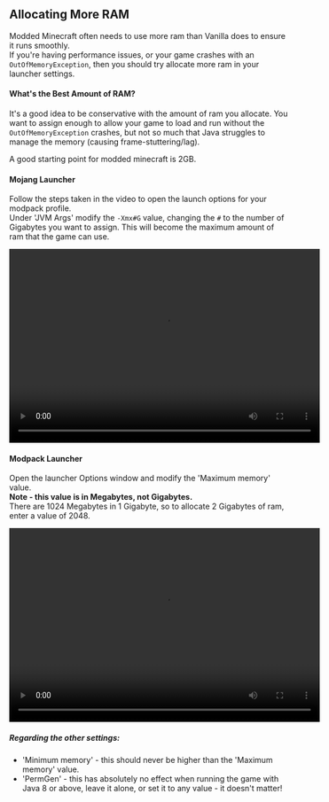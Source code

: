 ## Allocating More RAM
Modded Minecraft often needs to use more ram than Vanilla does to ensure it runs smoothly.  
If you're having performance issues, or your game crashes with an `OutOfMemoryException`, then you should try allocate more ram in your launcher settings.

#### What's the Best Amount of RAM?
It's a good idea to be conservative with the amount of ram you allocate. You want to assign enough to allow your game to load and run without the `OutOfMemoryException` crashes, but not so much that Java struggles to manage the memory (causing frame-stuttering/lag).

A good starting point for modded minecraft is 2GB.

#### Mojang Launcher
Follow the steps taken in the video to open the launch options for your modpack profile.  
Under 'JVM Args' modify the `-Xmx#G` value, changing the `#` to the number of Gigabytes you want to assign.
This will become the maximum amount of ram that the game can use.

<video src="mojang-jvm-args.mp4" width="560" height="350" controls preload></video>

#### Modpack Launcher
Open the launcher Options window and modify the 'Maximum memory' value.  
**Note - this value is in Megabytes, not Gigabytes.**  
There are 1024 Megabytes in 1 Gigabyte, so to allocate 2 Gigabytes of ram, enter a value of 2048.

<video src="launcher-jvm-args.mp4" width="560" height="350" controls preload></video>

##### Regarding the other settings:
- 'Minimum memory' - this should never be higher than the 'Maximum memory' value. 
- 'PermGen' - this has absolutely no effect when running the game with Java 8 or above, leave it alone, or set it to any value - it doesn't matter!
